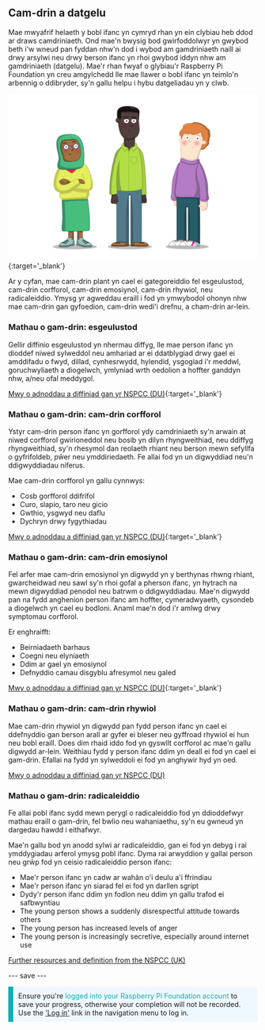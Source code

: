 ## Cam-drin a datgelu

Mae mwyafrif helaeth y bobl ifanc yn cymryd rhan yn ein clybiau heb ddod ar draws camdriniaeth. Ond mae'n bwysig bod gwirfoddolwyr yn gwybod beth i'w wneud pan fyddan nhw'n dod i wybod am gamdriniaeth naill ai drwy arsylwi neu drwy berson ifanc yn rhoi gwybod iddyn nhw am gamdriniaeth (datgelu). Mae'r rhan fwyaf o glybiau'r Raspberry Pi Foundation yn creu amgylchedd lle mae llawer o bobl ifanc yn teimlo'n arbennig o ddibryder, sy'n gallu helpu i hybu datgeliadau yn y clwb.

![Tri o bobl ifanc yn sefyll.](images/7-Diverse-Mix.png){:target='_blank'}

Ar y cyfan, mae cam-drin plant yn cael ei gategoreiddio fel esgeulustod, cam-drin corfforol, cam-drin emosiynol, cam-drin rhywiol, neu radicaleiddio. Ymysg yr agweddau eraill i fod yn ymwybodol ohonyn nhw mae cam-drin gan gyfoedion, cam-drin wedi'i drefnu, a cham-drin ar-lein.

### Mathau o gam-drin: esgeulustod

Gellir diffinio esgeulustod yn nhermau diffyg, lle mae person ifanc yn dioddef niwed sylweddol neu amhariad ar ei ddatblygiad drwy gael ei amddifadu o fwyd, dillad, cynhesrwydd, hylendid, ysgogiad i'r meddwl, goruchwyliaeth a diogelwch, ymlyniad wrth oedolion a hoffter ganddyn nhw, a/neu ofal meddygol.

[Mwy o adnoddau a diffiniad gan yr NSPCC (DU)](https://www.nspcc.org.uk/what-is-child-abuse/types-of-abuse/neglect/){:target='_blank'}

### Mathau o gam-drin: cam-drin corfforol

Ystyr cam-drin person ifanc yn gorfforol ydy camdriniaeth sy'n arwain at niwed corfforol gwirioneddol neu bosib yn dilyn rhyngweithiad, neu ddiffyg rhyngweithiad, sy'n rhesymol dan reolaeth rhiant neu berson mewn sefyllfa o gyfrifoldeb, pŵer neu ymddiriedaeth. Fe allai fod yn un digwyddiad neu'n ddigwyddiadau niferus.

Mae cam-drin corfforol yn gallu cynnwys:

* Cosb gorfforol ddifrifol
* Curo, slapio, taro neu gicio
* Gwthio, ysgwyd neu daflu
* Dychryn drwy fygythiadau

[Mwy o adnoddau a diffiniad gan yr NSPCC (DU)](https://www.nspcc.org.uk/what-is-child-abuse/types-of-abuse/physical-abuse/){:target='_blank'}

### Mathau o gam-drin: cam-drin emosiynol

Fel arfer mae cam-drin emosiynol yn digwydd yn y berthynas rhwng rhiant, gwarcheidwad neu sawl sy'n rhoi gofal a pherson ifanc, yn hytrach na mewn digwyddiad penodol neu batrwm o ddigwyddiadau. Mae'n digwydd pan na fydd anghenion person ifanc am hoffter, cymeradwyaeth, cysondeb a diogelwch yn cael eu bodloni. Anaml mae'n dod i'r amlwg drwy symptomau corfforol.

Er enghraifft:

* Beirniadaeth barhaus
* Coegni neu elyniaeth
* Ddim ar gael yn emosiynol
* Defnyddio camau disgyblu afresymol neu galed

[Mwy o adnoddau a diffiniad gan yr NSPCC (DU)](https://www.nspcc.org.uk/what-is-child-abuse/types-of-abuse/emotional-abuse/){:target='_blank'}

### Mathau o gam-drin: cam-drin rhywiol

Mae cam-drin rhywiol yn digwydd pan fydd person ifanc yn cael ei ddefnyddio gan berson arall ar gyfer ei bleser neu gyffroad rhywiol ei hun neu bobl eraill. Does dim rhaid iddo fod yn gyswllt corfforol ac mae'n gallu digwydd ar-lein. Weithiau fydd y person ifanc ddim yn deall ei fod yn cael ei gam-drin. Efallai na fydd yn sylweddoli ei fod yn anghywir hyd yn oed.

[Mwy o adnoddau a diffiniad gan yr NSPCC (DU)](https://www.nspcc.org.uk/what-is-child-abuse/types-of-abuse/child-sexual-abuse/)

### Mathau o gam-drin: radicaleiddio

Fe allai pobl ifanc sydd mewn perygl o radicaleiddio fod yn ddioddefwyr mathau eraill o gam-drin, fel bwlio neu wahaniaethu, sy'n eu gwneud yn dargedau hawdd i eithafwyr.

Mae'n gallu bod yn anodd sylwi ar radicaleiddio, gan ei fod yn debyg i rai ymddygiadau arferol ymysg pobl ifanc. Dyma rai arwyddion y gallai person neu grŵp fod yn ceisio radicaleiddio person ifanc:

- Mae'r person ifanc yn cadw ar wahân o'i deulu a'i ffrindiau
- Mae'r person ifanc yn siarad fel ei fod yn darllen sgript
- Dydy'r person ifanc ddim yn fodlon neu ddim yn gallu trafod ei safbwyntiau
- The young person shows a suddenly disrespectful attitude towards others
- The young person has increased levels of anger
- The young person is increasingly secretive, especially around internet use

[Further resources and definition from the NSPCC (UK)](https://www.nspcc.org.uk/keeping-children-safe/reporting-abuse/dedicated-helplines/protecting-children-from-radicalisation/)

--- save ---

<p style="border-left: solid; border-width:10px; border-color: #0faeb0; background-color: aliceblue; padding: 10px;">
Ensure you're <span style="color: #0faeb0">logged into your Raspberry Pi Foundation account</span> to save your progress, otherwise your completion will not be recorded. Use the <a href="https://my.raspberrypi.org/login">'Log in'</a> link in the navigation menu to log in.
</p>
